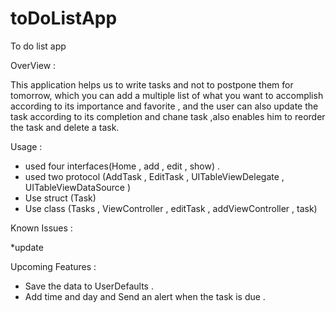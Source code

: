 # toDoListApp


To do list app 

OverView : 


This application helps us to write  tasks  and not to postpone them for tomorrow, which you can add a multiple list of what you want to accomplish according to its importance and favorite , and the user can also update the task according to its completion and chane task  ,also enables him to reorder the task and delete a task.

Usage :

* used four interfaces(Home , add , edit , show) . 
* used two protocol (AddTask , EditTask , UITableViewDelegate , UITableViewDataSource )
* Use struct (Task)
* Use class (Tasks , ViewController , editTask , addViewController , task)


Known Issues :

*update 


Upcoming Features :
* Save the data to UserDefaults .
*  Add time and day and Send an alert when the task is due .
